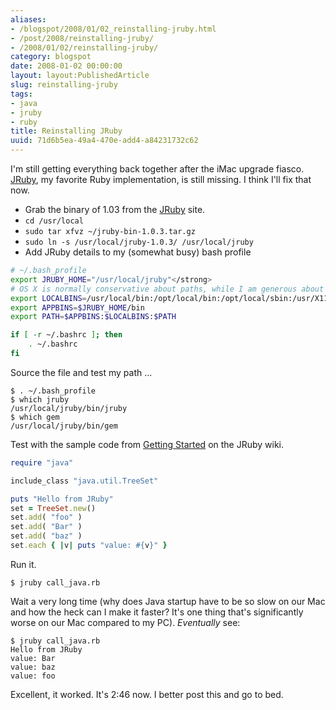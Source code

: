 ```yaml
---
aliases:
- /blogspot/2008/01/02_reinstalling-jruby.html
- /post/2008/reinstalling-jruby/
- /2008/01/02/reinstalling-jruby/
category: blogspot
date: 2008-01-02 00:00:00
layout: layout:PublishedArticle
slug: reinstalling-jruby
tags:
- java
- jruby
- ruby
title: Reinstalling JRuby
uuid: 71d6b5ea-49a4-470e-add4-a84231732c62
---
```


[JRuby]: http://jruby.org
I'm still getting everything back together after the iMac upgrade fiasco. [JRuby][],
my favorite Ruby implementation, is still missing. I think I'll fix that now.
<!--more-->

 * Grab the binary of 1.03 from the [JRuby][] site.
 * `cd /usr/local`
 * `sudo tar xfvz ~/jruby-bin-1.0.3.tar.gz`
 * `sudo ln -s /usr/local/jruby-1.0.3/ /usr/local/jruby`
 * Add JRuby details to my (somewhat busy) bash profile

``` bash
# ~/.bash_profile
export JRUBY_HOME="/usr/local/jruby"</strong>
# OS X is normally conservative about paths, while I am generous about them.
export LOCALBINS=/usr/local/bin:/opt/local/bin:/opt/local/sbin:/usr/X11R6/bin
export APPBINS=$JRUBY_HOME/bin
export PATH=$APPBINS:$LOCALBINS:$PATH

if [ -r ~/.bashrc ]; then
    . ~/.bashrc
fi
```

Source the file and test my path ...

    $ . ~/.bash_profile
    $ which jruby
    /usr/local/jruby/bin/jruby
    $ which gem
    /usr/local/jruby/bin/gem

Test with the sample code from <a href="https://github.com/jruby/jruby/wiki/GettingStarted">Getting Started</a>
on the JRuby wiki.

``` ruby
require "java"

include_class "java.util.TreeSet"

puts "Hello from JRuby"
set = TreeSet.new()
set.add( "foo" )
set.add( "Bar" )
set.add( "baz" )
set.each { |v| puts "value: #{v}" }
```

Run it.

    $ jruby call_java.rb

Wait a very long time (why does Java startup have to be so slow on our Mac and how
the heck can I make it faster? It's one thing that's significantly worse on our Mac
compared to my PC). *Eventually* see:

    $ jruby call_java.rb
    Hello from JRuby
    value: Bar
    value: baz
    value: foo

Excellent, it worked. It's 2:46 now. I better post this and go to bed.